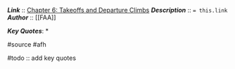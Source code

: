 ***Link***      :: [Chapter 6: Takeoffs and Departure Climbs](https://www.faa.gov/sites/faa.gov/files/regulations_policies/handbooks_manuals/aviation/airplane_handbook/07_afh_ch6.pdf)
***Description***      :: `= this.link`
***Author*** :: [[FAA]]

***Key Quotes***:
* 

#source #afh

#todo :: add key quotes